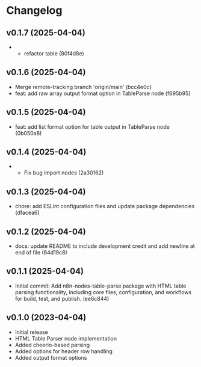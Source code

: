# Changelog

## v0.1.7 (2025-04-04)

- - refactor table (80f4d8e)


## v0.1.6 (2025-04-04)

- Merge remote-tracking branch 'origin/main' (bcc4e0c)
- feat: add raw array output format option in TableParse node (f695b95)

## v0.1.5 (2025-04-04)

- feat: add list format option for table output in TableParse node (0b050a8)

## v0.1.4 (2025-04-04)

- - Fix bug import nodes (2a30162)

## v0.1.3 (2025-04-04)

- chore: add ESLint configuration files and update package dependencies (dfacea6)

## v0.1.2 (2025-04-04)

- docs: update README to include development credit and add newline at end of file (64d19c8)

## v0.1.1 (2025-04-04)

- Initial commit: Add n8n-nodes-table-parse package with HTML table parsing functionality, including core files, configuration, and workflows for build, test, and publish. (ee6c844)

## v0.1.0 (2023-04-04)

- Initial release
- HTML Table Parser node implementation
- Added cheerio-based parsing
- Added options for header row handling
- Added output format options 